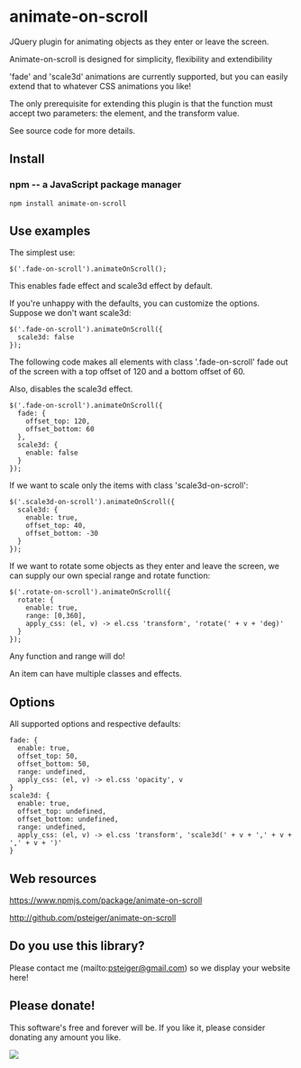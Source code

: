 # animate-on-scroll

JQuery plugin for animating objects as they enter or leave the screen.

Animate-on-scroll is designed for simplicity, flexibility and extendibility

'fade' and 'scale3d' animations are currently supported, but you can
easily extend that to whatever CSS animations you like!

The only prerequisite for extending this plugin is that the function
must accept two parameters: the element, and the transform value.

See source code for more details.

## Install

### npm -- a JavaScript package manager

    npm install animate-on-scroll

## Use examples

The simplest use:

    $('.fade-on-scroll').animateOnScroll();

This enables fade effect and scale3d effect by default.

If you're unhappy with the defaults, you can customize the options. Suppose we
don't want scale3d:

    $('.fade-on-scroll').animateOnScroll({
      scale3d: false
    });

The following code makes all elements with class '.fade-on-scroll' fade out
of the screen with a top offset of 120 and a bottom offset of 60.

Also, disables the scale3d effect.

    $('.fade-on-scroll').animateOnScroll({
      fade: {
        offset_top: 120,
        offset_bottom: 60
      },
      scale3d: {
        enable: false
      }
    });

If we want to scale only the items with class 'scale3d-on-scroll':

    $('.scale3d-on-scroll').animateOnScroll({
      scale3d: {
        enable: true,
        offset_top: 40,
        offset_bottom: -30
      }
    });

If we want to rotate some objects as they enter and leave the screen, we can
supply our own special range and rotate function:

    $('.rotate-on-scroll').animateOnScroll({
      rotate: {
        enable: true,
        range: [0,360],
        apply_css: (el, v) -> el.css 'transform', 'rotate(' + v + 'deg)'
      }
    });

Any function and range will do!

An item can have multiple classes and effects.

## Options

All supported options and respective defaults:

    fade: {
      enable: true,
      offset_top: 50,
      offset_bottom: 50,
      range: undefined,
      apply_css: (el, v) -> el.css 'opacity', v
    }
    scale3d: {
      enable: true,
      offset_top: undefined,
      offset_bottom: undefined,
      range: undefined,
      apply_css: (el, v) -> el.css 'transform', 'scale3d(' + v + ',' + v + ',' + v + ')'
    }

## Web resources

https://www.npmjs.com/package/animate-on-scroll

http://github.com/psteiger/animate-on-scroll

## Do you use this library?

Please contact me (mailto:psteiger@gmail.com) so we display your website here!

## Please donate!

This software's free and forever will be. If you like it, please consider donating any amount you like.

[![](https://www.paypalobjects.com/en_US/i/btn/btn_donateCC_LG.gif)](https://www.paypal.com/cgi-bin/webscr?cmd=_s-xclick&hosted_button_id=582TYZ3KV2JWW)
